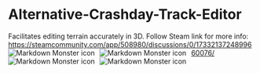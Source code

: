 # Alternative-Crashday-Track-Editor
Facilitates editing terrain accurately in 3D.
Follow Steam link for more info: https://steamcommunity.com/app/508980/discussions/0/1733213724899660076/
<img src="https://drive.google.com/open?id=1dEttixfwj8_WruNEpsJ_tGyqAWQ40OKl"
     alt="Markdown Monster icon"
     style="float: left; margin-right: 10px;" />
<img src="https://drive.google.com/open?id=1SMuwqltlHZMpvYYiVg190SMVxV03Mzj2"
     alt="Markdown Monster icon"
     style="float: left; margin-right: 10px;" />
<img src="https://drive.google.com/open?id=14H7w90FXyPZwJQ46oQssoJtlGLbA8KWw"
alt="Markdown Monster icon"
style="float: left; margin-right: 10px;" />
<img src="https://drive.google.com/open?id=1iPFpGDFK8AZy1QnW-di-wS_hNYUaS95s"
alt="Markdown Monster icon"
style="float: left; margin-right: 10px;" />
